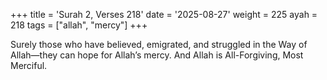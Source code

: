 +++
title = 'Surah 2, Verses 218'
date = '2025-08-27'
weight = 225
ayah = 218
tags = ["allah", "mercy"]
+++

Surely those who have believed, emigrated, and struggled in the Way of Allah—they can hope for Allah’s mercy. And Allah is All-Forgiving, Most Merciful.